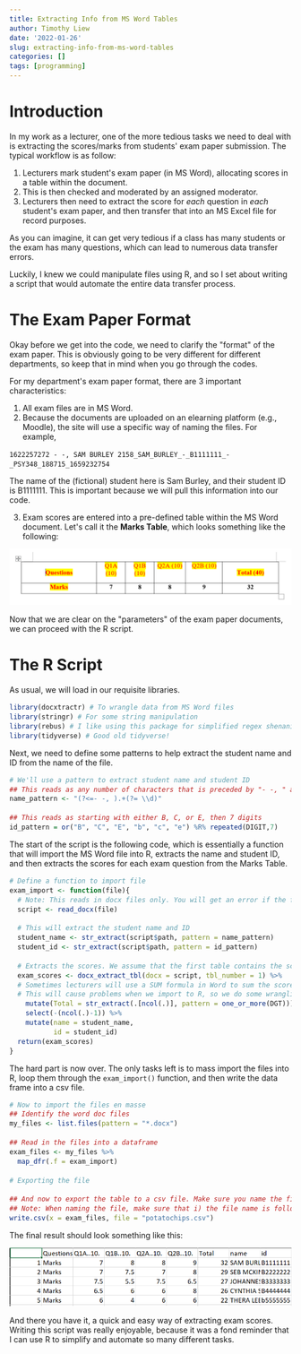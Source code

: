 ```yaml
---
title: Extracting Info from MS Word Tables
author: Timothy Liew
date: '2022-01-26'
slug: extracting-info-from-ms-word-tables
categories: []
tags: [programming]
---
```


# Introduction

In my work as a lecturer, one of the more tedious tasks we need to deal with is extracting the scores/marks from students' exam paper submission. The typical workflow is as follow:

1. Lecturers mark student's exam paper (in MS Word), allocating scores in a table within the document.
2. This is then checked and moderated by an assigned moderator. 
3. Lecturers then need to extract the score for _each_ question in _each_ student's exam paper, and then transfer that into an MS Excel file for record purposes. 

As you can imagine, it can get very tedious if a class has many students or the exam has many questions, which can lead to numerous data transfer errors. 

Luckily, I knew we could manipulate files using R, and so I set about writing a script that would automate the entire data transfer process. 

# The Exam Paper Format

Okay before we get into the code, we need to clarify the "format" of the exam paper. This is obviously going to be very different for different departments, so keep that in mind when you go through the codes. 

For my department's exam paper format, there are 3 important characteristics:

1. All exam files are in MS Word.
2. Because the documents are uploaded on an elearning platform (e.g., Moodle), the site will use a specific way of naming the files. For example,

`1622257272 - -, SAM BURLEY 2158_SAM_BURLEY_-_B1111111_-_PSY348_188715_1659232754`

The name of the (fictional) student here is Sam Burley, and their student ID is B1111111. This is important because we will pull this information into our code. 

3. Exam scores are entered into a pre-defined table within the MS Word document. Let's call it the **Marks Table**, which looks something like the following: 

![](sam_burley_screenshot.png)

Now that we are clear on the "parameters" of the exam paper documents, we can proceed with the R script.

# The R Script

As usual, we will load in our requisite libraries.


```r
library(docxtractr) # To wrangle data from MS Word files
library(stringr) # For some string manipulation
library(rebus) # I like using this package for simplified regex shenanigans
library(tidyverse) # Good old tidyverse!
```

Next, we need to define some patterns to help extract the student name and ID from the name of the file.


```r
# We'll use a pattern to extract student name and student ID
## This reads as any number of characters that is preceded by "- -, " and followed by a space and a digit
name_pattern <- "(?<=- -, ).+(?= \\d)"

## This reads as starting with either B, C, or E, then 7 digits
id_pattern = or("B", "C", "E", "b", "c", "e") %R% repeated(DIGIT,7)
```

The start of the script is the following code, which is essentially a function that will import the MS Word file into R, extracts the name and student ID, and then extracts the scores for each exam question from the Marks Table.


```r
# Define a function to import file
exam_import <- function(file){
  # Note: This reads in docx files only. You will get an error if the file is not a docx file
  script <- read_docx(file)
  
  # This will extract the student name and ID
  student_name <- str_extract(script$path, pattern = name_pattern)
  student_id <- str_extract(script$path, pattern = id_pattern)
  
  # Extracts the scores. We assume that the first table contains the scores
  exam_scores <- docx_extract_tbl(docx = script, tbl_number = 1) %>% 
  # Sometimes lecturers will use a SUM formula in Word to sum the scores
  # This will cause problems when we import to R, so we do some wrangling to remove the extra words
    mutate(Total = str_extract(.[ncol(.)], pattern = one_or_more(DGT))) %>% 
    select(-(ncol(.)-1)) %>% 
    mutate(name = student_name,
           id = student_id)
  return(exam_scores)
}
```

The hard part is now over. The only tasks left is to mass import the files into R, loop them through the `exam_import()` function, and then write the data frame into a csv file. 


```r
# Now to import the files en masse 
## Identify the word doc files
my_files <- list.files(pattern = "*.docx")

## Read in the files into a dataframe
exam_files <- my_files %>% 
  map_dfr(.f = exam_import)

# Exporting the file

## And now to export the table to a csv file. Make sure you name the file to whatever suits you.
## Note: When naming the file, make sure that i) the file name is followed by ".csv" and ii) the whole name is enclosed in quotation marks
write.csv(x = exam_files, file = "potatochips.csv")
```

The final result should look something like this:

![](exam_scores.png)

And there you have it, a quick and easy way of extracting exam scores. Writing this script was really enjoyable, because it was a fond reminder that I can use R to simplify and automate so many different tasks. 
